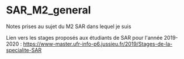 # SAR_M2_general

Notes prises au sujet du M2 SAR dans lequel je suis



Lien vers les stages proposés aux étudiants de SAR pour l'année 2019-2020 : https://www-master.ufr-info-p6.jussieu.fr/2019/Stages-de-la-specialite-SAR
